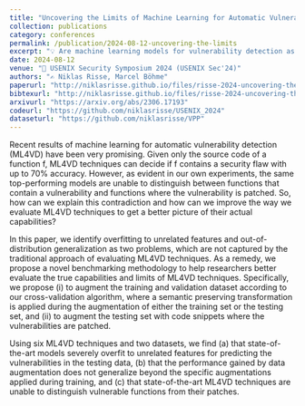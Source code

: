 ```yaml
---
title: "Uncovering the Limits of Machine Learning for Automatic Vulnerability Detection"
collection: publications
category: conferences
permalink: /publication/2024-08-12-uncovering-the-limits
excerpt: "💡 Are machine learning models for vulnerability detection as good as they seem?"
date: 2024-08-12
venue: "📕 USENIX Security Symposium 2024 (USENIX Sec'24)"
authors: "✍️ Niklas Risse, Marcel Böhme"
paperurl: "http://niklasrisse.github.io/files/risse-2024-uncovering-the-limits.pdf"
bibtexurl: "http://niklasrisse.github.io/files/risse-2024-uncovering-the-limits.bib"
arxivurl: "https://arxiv.org/abs/2306.17193"
codeurl: "https://github.com/niklasrisse/USENIX_2024"
dataseturl: "https://github.com/niklasrisse/VPP"
---
```


Recent results of machine learning for automatic vulnerability detection (ML4VD) have been very promising. Given only the source code of a function f, ML4VD techniques can decide if f contains a security flaw with up to 70% accuracy. However, as evident in our own experiments, the same top-performing models are unable to distinguish between functions that contain a vulnerability and functions where the vulnerability is patched. So, how can we explain this contradiction and how can we improve the way we evaluate ML4VD techniques to get a better picture of their actual capabilities?

In this paper, we identify overfitting to unrelated features and out-of-distribution generalization as two problems, which are not captured by the traditional approach of evaluating ML4VD techniques. As a remedy, we propose a novel benchmarking methodology to help researchers better evaluate the true capabilities and limits of ML4VD techniques. Specifically, we propose (i) to augment the training and validation dataset according to our cross-validation algorithm, where a semantic preserving transformation is applied during the augmentation of either the training set or the testing set, and (ii) to augment the testing set with code snippets where the vulnerabilities are patched.

Using six ML4VD techniques and two datasets, we find (a) that state-of-the-art models severely overfit to unrelated features for predicting the vulnerabilities in the testing data, (b) that the performance gained by data augmentation does not generalize beyond the specific augmentations applied during training, and (c) that state-of-the-art ML4VD techniques are unable to distinguish vulnerable functions from their patches.
